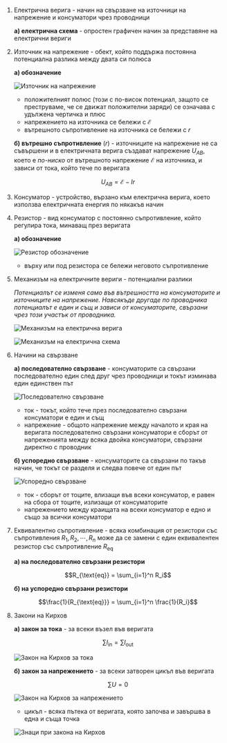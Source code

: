 1. Електрична верига - начин на свързване на източници на напрежение и консуматори чрез проводници
	
	**а) електрична схема** - опростен графичен начин за представяне на електрични вериги

2. Източник на напрежение - обект, който поддържа постоянна потенциална разлика между двата си полюса
	
	**а) обозначение**
	
	![Източник на напрежение](Resources/Източник%20на%20напрежение.jpg)
	
	- положителният полюс (този с по-висок потенциал, защото се преструваме, че се движат положителни заряди) се означава с удължена чертичка и плюс
	- напрежението на източника се бележи с $\mathcal{E}$
	- вътрешното съпротивление на източника се бележи с $r$
	
	**б) вътрешно съпротивление** ($r$) - източниците на напрежение не са съвършени и в електричната верига създават напрежение $U_{AB}$, което е *по-ниско* от вътрешното напрежение $\mathcal{E}$ на източника, и зависи от тока, който тече по веригата
	
	$$U_{AB} = \mathcal{E} - Ir$$

3. Консуматор - устройство, вързано към електрична верига, което използва електричната енергия по някакъв начин

4. Резистор - вид консуматор с постоянно съпротивление, който регулира тока, минаващ през веригата
	
	**а) обозначение**
	
	![Резистор обозначение](Resources/Резистор%20обозначение.jpg)
	
	- върху или под резистора се бележи неговото съпротивление

5. Механизъм на електричните вериги - потенциални разлики
	
	*Потенциалът се изменя само във вътрешността на консуматорите и източниците на напрежение. Навсякъде другаде по проводника потенциалът е един и същ и зависи от консуматорите, свързани чрез този участък от проводника.*
	
	![Механизъм на електрична верига](Resources/Механизъм%20на%20електрична%20верига.jpg)
	
	![Механизъм на електрична схема](Resources/Механизъм%20на%20електрична%20схема.jpg)

6. Начини на свързване
	
	**а) последователно свързване** - консуматорите са свързани последователно един след друг чрез проводници и токът изминава един единствен път
	
	![Последователно свързване](Resources/Последователно%20свързване.jpg)
	
	- ток - токът, който тече през последователно свързани консуматори е един и същ
	- напрежение - общото напрежение между началото и края на веригата последователно свързани консуматори е сборът от напреженията между всяка двойка консуматори, свързани директно с проводник
	
	**б) успоредно свързване** - консуматорите са свързани по такъв начин, че токът се разделя и следва повече от един път
	
	![Успоредно свързване](Resources/Успоредно%20свързване.jpg)
	- ток - сборът от тоците, влизащи във всеки консуматор, е равен на сбора от тоците, излизащи от консуматорите
	- напрежението между краищата на всеки консуматор е едно и също за всички консуматори

7. Еквивалентно съпротивление - всяка комбинация от резистори със съпротивления $R_1,R_2,\cdots,R_n$ може да се замени с един еквивалентен резистор със съпротивление $R_{\text{eq}}$
	
	**а) на последователно свързани резистори**
	
	$$R_{\text{eq}} = \sum_{i=1}^n R_i$$
	
	**б) на успоредно свързани резистори**
	
	$$\frac{1}{R_{\text{eq}}} = \sum_{i=1}^n \frac{1}{R_i}$$

8. Закони на Кирхов
	
	**а) закон за тока** - за всеки възел във веригата
	
	$$\sum I_{\text{in}} = \sum I_{\text{out}}$$
	
	![Закон на Кирхов за тока](Resources/Закон%20на%20Кирхов%20за%20тока.jpg)
	
	**б) закон за напрежението** - за всеки затворен цикъл във веригата
	
	$$\sum U = 0$$
	
	![Закон на Кирхов за напрежението](Resources/Закон%20на%20Кирхов%20за%20напрежението.jpg)
	
	- цикъл - всяка пътека от веригата, която започва и завършва в една и съща точка
	
	![Знаци при закона на Кирхов](Resources/Знаци%20при%20закона%20на%20Кирхов.jpg)